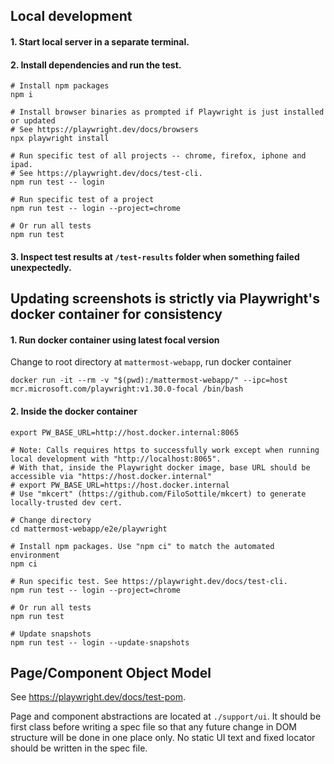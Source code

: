 ## Local development

#### 1. Start local server in a separate terminal.

#### 2. Install dependencies and run the test.

```
# Install npm packages
npm i

# Install browser binaries as prompted if Playwright is just installed or updated
# See https://playwright.dev/docs/browsers
npx playwright install

# Run specific test of all projects -- chrome, firefox, iphone and ipad.
# See https://playwright.dev/docs/test-cli.
npm run test -- login

# Run specific test of a project
npm run test -- login --project=chrome

# Or run all tests
npm run test
```

#### 3. Inspect test results at `/test-results` folder when something failed unexpectedly.

## Updating screenshots is strictly via Playwright's docker container for consistency

#### 1. Run docker container using latest focal version

Change to root directory at `mattermost-webapp`, run docker container

```
docker run -it --rm -v "$(pwd):/mattermost-webapp/" --ipc=host mcr.microsoft.com/playwright:v1.30.0-focal /bin/bash
```

#### 2. Inside the docker container

```
export PW_BASE_URL=http://host.docker.internal:8065

# Note: Calls requires https to successfully work except when running local development with "http://localhost:8065".
# With that, inside the Playwright docker image, base URL should be accessible via "https://host.docker.internal"
# export PW_BASE_URL=https://host.docker.internal
# Use "mkcert" (https://github.com/FiloSottile/mkcert) to generate locally-trusted dev cert.

# Change directory
cd mattermost-webapp/e2e/playwright

# Install npm packages. Use "npm ci" to match the automated environment
npm ci

# Run specific test. See https://playwright.dev/docs/test-cli.
npm run test -- login --project=chrome

# Or run all tests
npm run test

# Update snapshots
npm run test -- login --update-snapshots
```

## Page/Component Object Model

See https://playwright.dev/docs/test-pom.

Page and component abstractions are located at `./support/ui`. It should be first class before writing a spec file so that any future change in DOM structure will be done in one place only. No static UI text and fixed locator should be written in the spec file.
